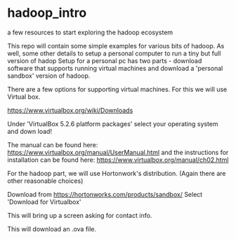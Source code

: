 # hadoop_intro
a few resources to start exploring the hadoop ecosystem

This repo will contain some simple examples for various bits of hadoop. As well, some other details to setup a personal computer to run a tiny but full version of hadop
Setup for a personal pc has two parts - download software that supports running virtual machines and download a 'personal sandbox' version of hadoop.

There are a few options for supporting virtual machines. For this we will use Virtual box.

https://www.virtualbox.org/wiki/Downloads

Under 'VirtualBox 5.2.6 platform packages' select your operating system and down load!

The manual can be found here: https://www.virtualbox.org/manual/UserManual.html
and the instructions for installation can be found here: https://www.virtualbox.org/manual/ch02.html


For the hadoop part, we will use Hortonwork's distribution. (Again there are other reasonable choices)

Download from https://hortonworks.com/products/sandbox/
Select 'Download for Virtualbox'

This will bring up a screen asking for contact info. 

This will download an .ova file.




